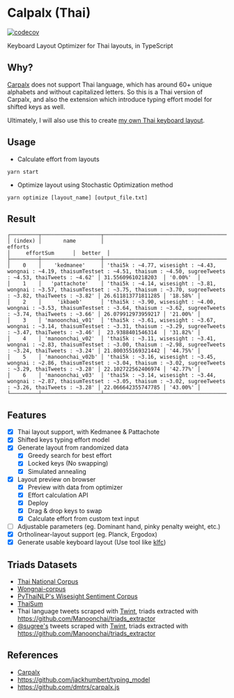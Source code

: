 # Calpalx (Thai)

[![codecov](https://codecov.io/gh/narze/carpalx-th/branch/main/graph/badge.svg?token=0Y35AhUbcg)](https://codecov.io/gh/narze/carpalx-th)

Keyboard Layout Optimizer for Thai layouts, in TypeScript

## Why?

[Carpalx](http://mkweb.bcgsc.ca/carpalx) does not support Thai language, which has around 60+ unique alphabets and without capitalized letters.
So this is a Thai version of Carpalx, and also the extension which introduce typing effort model for shifted keys as well.

Ultimately, I will also use this to create [my own Thai keyboard layout](https://github.com/narze/manoonchai).

## Usage

- Calculate effort from layouts

```shell
yarn start
```

- Optimize layout using Stochastic Optimization method

```shell
yarn optimize [layout_name] [output_file.txt]
```

## Result

```plaintext
┌─────────┬───────────────────┬─────────────────────────────────────────────────────────────────────────────────────────────────────────────────────────────────────────┬────────────────────┬──────────┐
│ (index) │       name        │                                                                 efforts                                                                 │     effortSum      │  better  │
├─────────┼───────────────────┼─────────────────────────────────────────────────────────────────────────────────────────────────────────────────────────────────────────┼────────────────────┼──────────┤
│    0    │    'kedmanee'     │ 'thai5k : ~4.77, wisesight : ~4.43, wongnai : ~4.19, thaisumTestset : ~4.51, thaisum : ~4.50, sugreeTweets : ~4.53, thaiTweets : ~4.62' │ 31.55609610218203  │ '0.00%'  │
│    1    │   'pattachote'    │ 'thai5k : ~4.14, wisesight : ~3.81, wongnai : ~3.57, thaisumTestset : ~3.75, thaisum : ~3.70, sugreeTweets : ~3.82, thaiTweets : ~3.82' │ 26.611813771811285 │ '18.58%' │
│    2    │     'ikbaeb'      │ 'thai5k : ~3.90, wisesight : ~4.00, wongnai : ~3.53, thaisumTestset : ~3.64, thaisum : ~3.62, sugreeTweets : ~3.74, thaiTweets : ~3.66' │ 26.079912973959217 │ '21.00%' │
│    3    │ 'manoonchai_v01'  │ 'thai5k : ~3.61, wisesight : ~3.67, wongnai : ~3.14, thaisumTestset : ~3.31, thaisum : ~3.29, sugreeTweets : ~3.47, thaiTweets : ~3.46' │  23.9388401546314  │ '31.82%' │
│    4    │ 'manoonchai_v02'  │ 'thai5k : ~3.11, wisesight : ~3.41, wongnai : ~2.83, thaisumTestset : ~3.00, thaisum : ~2.98, sugreeTweets : ~3.24, thaiTweets : ~3.24' │ 21.800355169321442 │ '44.75%' │
│    5    │ 'manoonchai_v02b' │ 'thai5k : ~3.16, wisesight : ~3.45, wongnai : ~2.86, thaisumTestset : ~3.04, thaisum : ~3.02, sugreeTweets : ~3.29, thaiTweets : ~3.28' │ 22.102722562406974 │ '42.77%' │
│    6    │ 'manoonchai_v03'  │ 'thai5k : ~3.14, wisesight : ~3.44, wongnai : ~2.87, thaisumTestset : ~3.05, thaisum : ~3.02, sugreeTweets : ~3.26, thaiTweets : ~3.28' │ 22.066642355747785 │ '43.00%' │
└─────────┴───────────────────┴─────────────────────────────────────────────────────────────────────────────────────────────────────────────────────────────────────────┴────────────────────┴──────────┘
```

## Features

- [x] Thai layout support, with Kedmanee & Pattachote
- [x] Shifted keys typing effort model
- [x] Generate layout from randomized data
  - [x] Greedy search for best effort
  - [x] Locked keys (No swapping)
  - [x] Simulated annealing
- [x] Layout preview on browser
  - [x] Preview with data from optimizer
  - [x] Effort calculation API
  - [x] Deploy
  - [x] Drag & drop keys to swap
  - [x] Calculate effort from custom text input
- [ ] Adjustable parameters (eg. Dominant hand, pinky penalty weight, etc.)
- [x] Ortholinear-layout support (eg. Planck, Ergodox)
- [x] Generate usable keyboard layout (Use tool like [klfc](https://github.com/39aldo39/klfc))

## Triads Datasets

- [Thai National Corpus](http://www.arts.chula.ac.th/ling/tnc/searchtnc/)
- [Wongnai-corpus](https://github.com/wongnai/wongnai-corpus)
- [PyThaiNLP's Wisesight Sentiment Corpus](https://github.com/PyThaiNLP/wisesight-sentiment)
- [ThaiSum](https://github.com/nakhunchumpolsathien/ThaiSum)
- Thai language tweets scraped with [Twint](https://github.com/twintproject/twint), triads extracted with https://github.com/Manoonchai/triads_extractor
- [@sugree's](https://twitter.com/sugree) tweets scraped with [Twint](https://github.com/twintproject/twint), triads extracted with https://github.com/Manoonchai/triads_extractor

## References

- [Carpalx](http://mkweb.bcgsc.ca/carpalx)
- <https://github.com/jackhumbert/typing_model>
- <https://github.com/dmtrs/carpalx.js>
